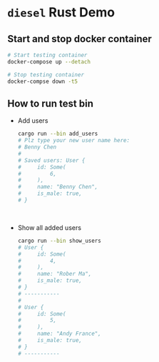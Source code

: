 # `diesel` Rust Demo

## Start and stop docker container

```bash
# Start testing container
docker-compose up --detach

# Stop testing container
docker-compse down -t5
```

## How to run test bin

- Add users

    ```bash
    cargo run --bin add_users
    # Plz type your new user name here:
    # Benny Chen
    # 
    # Saved users: User {
    #     id: Some(
    #         6,
    #     ),
    #     name: "Benny Chen",
    #     is_male: true,
    # }
    ```

    </br>

- Show all added users

    ```bash
    cargo run --bin show_users
    # User {
    #     id: Some(
    #         4,
    #     ),
    #     name: "Rober Ma",
    #     is_male: true,
    # }
    # -----------
    # 
    # User {
    #     id: Some(
    #         5,
    #     ),
    #     name: "Andy France",
    #     is_male: true,
    # }
    # -----------
    ```
